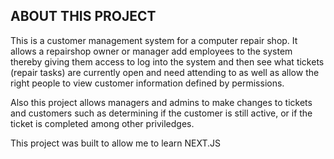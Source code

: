 ## ABOUT THIS PROJECT

This is a customer management system for a computer repair shop. It allows a repairshop owner or manager add employees to the system thereby giving them access to log into the system and then see what tickets (repair tasks) are currently open and need attending to as well as allow the right people to view customer information defined by permissions.

Also this project allows managers and admins to make changes to tickets and customers such as determining if the customer is still active, or if the ticket is completed among other priviledges.

This project was built to allow me to learn NEXT.JS
